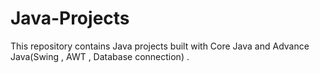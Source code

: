 # Java-Projects
This repository contains Java projects built with Core Java and Advance Java(Swing , AWT , Database connection) .
